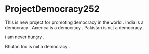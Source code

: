 # ProjectDemocracy252
This is new project for promoting democracy in the world .
India is a democracy .
America is a democracy .
Pakistan is not a democracy .

I am  never hungry .

Bhutan too is not a democracy .

